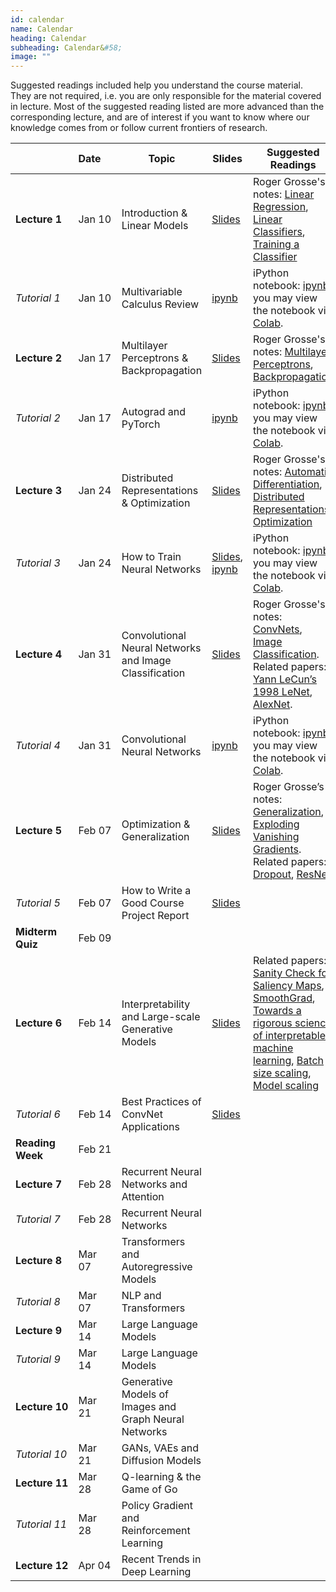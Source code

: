 ```yaml
---
id: calendar
name: Calendar
heading: Calendar
subheading: Calendar&#58;
image: ""
---
```


Suggested readings included help you understand the course material. They are not required, i.e. you are only responsible for the material covered in lecture. Most of the suggested reading listed are more advanced than the corresponding lecture, and are of interest if you want to know where our knowledge comes from or follow current frontiers of research.

|       | Date&nbsp;&nbsp;&nbsp;&nbsp;    | Topic | Slides  | Suggested Readings 
|-------|----|--------|---------|------------------------------------------
| **Lecture&nbsp;1**| Jan 10 | Introduction & Linear Models | [Slides](assets/slides/lec01.pdf)  | Roger Grosse's notes: [Linear Regression](assets/readings/L01a.pdf), [Linear Classifiers](assets/readings/L01b.pdf), [Training a Classifier](assets/readings/L01c.pdf)
| *Tutorial&nbsp;1* | Jan 10  | Multivariable Calculus Review  | [ipynb](https://colab.research.google.com/github/uoft-csc413/2023/blob/master/assets/tutorials/tut01_calc_intro.ipynb)  | iPython notebook: [ipynb](assets/tutorials/tut01_calc_intro.ipynb), you may view the notebook via [Colab](https://colab.research.google.com/github/uoft-csc413/2023/blob/master/assets/tutorials/tut01_calc_intro.ipynb).
| **Lecture&nbsp;2**| Jan 17  | Multilayer Perceptrons & Backpropagation | [Slides](assets/slides/Lec2.pdf)    | Roger Grosse's notes: [Multilayer Perceptrons](assets/readings/L02a.pdf), [Backpropagation](assets/readings/L02b.pdf)
| *Tutorial&nbsp;2* | Jan 17  | Autograd and PyTorch |  [ipynb](https://colab.research.google.com/github/uoft-csc413/2023/blob/master/assets/tutorials/tut02_autograd.ipynb)  | iPython notebook: [ipynb](assets/tutorials/tut02_autograd.ipynb), you may view the notebook via [Colab](https://colab.research.google.com/github/uoft-csc413/2023/blob/master/assets/tutorials/tut02_autograd.ipynb). 
| **Lecture&nbsp;3**| Jan 24  | Distributed Representations & Optimization | [Slides](assets/slides/lec03.pdf)  | Roger Grosse's notes: [Automatic Differentiation](assets/readings/L03a.pdf), [Distributed Representations](assets/readings/L03b.pdf), [Optimization](assets/readings/L03c.pdf)
| *Tutorial&nbsp;3* | Jan 24  | How to Train Neural Networks  | [Slides](assets/tutorials/tut03_slides.pdf), [ipynb](https://colab.research.google.com/github/uoft-csc413/2023/blob/master/assets/tutorials/tut03_notebook.ipynb) | iPython notebook: [ipynb](assets/tutorials/tut03_notebook.ipynb), you may view the notebook via [Colab](https://colab.research.google.com/github/uoft-csc413/2023/blob/master/assets/tutorials/tut03_notebook.ipynb). 
| **Lecture&nbsp;4** | Jan 31  | Convolutional Neural Networks and Image Classification  | [Slides](assets/slides/Lec04.pdf)  |  Roger Grosse's notes: [ConvNets](assets/readings/L04a.pdf), [Image Classification](assets/readings/L04b.pdf). Related papers: [Yann LeCun’s 1998 LeNet](assets/readings/lecun-98.pdf), [AlexNet](assets/readings/AlexNet.pdf).
| *Tutorial&nbsp;4* | Jan 31  | Convolutional Neural Networks  | [ipynb](https://colab.research.google.com/github/uoft-csc413/2023/blob/master/assets/tutorials/tut04_cnn.ipynb) | iPython notebook: [ipynb](assets/tutorials/tut04_cnn.ipynb), you may view the notebook via [Colab](https://colab.research.google.com/github/uoft-csc413/2023/blob/master/assets/tutorials/tut04_cnn.ipynb). 
| **Lecture&nbsp;5** | Feb 07  | Optimization & Generalization |  [Slides](assets/slides/Lec05.pdf)  |  Roger Grosse’s notes: [Generalization](https://csc413-uoft.github.io/2021/assets/readings/L06a.pdf), [Exploding Vanishing Gradients](https://csc413-uoft.github.io/2021/assets/readings/L06b.pdf). Related papers: [Dropout](https://jmlr.org/papers/v15/srivastava14a.html), [ResNet](https://arxiv.org/abs/1512.03385)
| *Tutorial&nbsp;5* | Feb 07  | How to Write a Good Course Project Report  |  [Slides](assets/tutorials/tut05_slides.pdf) | 
| **Midterm Quiz** | Feb 09  |   |  | 
| **Lecture&nbsp;6** | Feb 14  | Interpretability and Large-scale Generative Models   |   [Slides](assets/slides/lec06.pdf)    |  Related papers: [Sanity Check for Saliency Maps](http://papers.nips.cc/paper/8160-sanity-checks-for-saliency-maps.pdf), [SmoothGrad](https://arxiv.org/pdf/1706.03825.pdf), [Towards a rigorous science of interpretable machine learning](https://arxiv.org/pdf/1702.08608.pdf), [Batch size scaling](https://www.jmlr.org/papers/volume20/18-789/18-789.pdf), [Model scaling](https://arxiv.org/pdf/2001.08361.pdf)
| *Tutorial&nbsp;6* | Feb 14  | Best Practices of ConvNet Applications  |  [Slides](assets/tutorials/tut06_slides.pdf) | 
| **Reading Week** | Feb 21  |   |  | 
| **Lecture&nbsp;7** | Feb 28  | Recurrent Neural Networks and Attention |   |  
| *Tutorial&nbsp;7* | Feb 28  | Recurrent Neural Networks  | |  | 
| **Lecture&nbsp;8** | Mar 07  | Transformers and Autoregressive Models|    |  
| *Tutorial&nbsp;8* | Mar 07  | NLP and Transformers  |  | 
| **Lecture&nbsp;9** | Mar 14  | Large Language Models  |  |  
| *Tutorial&nbsp;9* | Mar 14  | Large Language Models  |  | 
| **Lecture&nbsp;10** | Mar 21  | Generative Models of Images and Graph Neural Networks|  |  
| *Tutorial&nbsp;10* | Mar 21  | GANs, VAEs and Diffusion Models  |  | 
| **Lecture&nbsp;11** | Mar 28  | Q-learning & the Game of Go |  | 
| *Tutorial&nbsp;11* | Mar 28  | Policy Gradient and Reinforcement Learning  |  | 
| **Lecture&nbsp;12** | Apr 04  | Recent Trends in Deep Learning | |  
